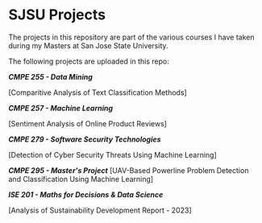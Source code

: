 # SJSU Projects

The projects in this repository are part of the various courses I have taken during my Masters at San Jose State University. 

<p> </p>

The following projects are uploaded in this repo:

***CMPE 255 - Data Mining***

[Comparitive Analysis of Text Classification Methods]

***CMPE 257 - Machine Learning***

[Sentiment Analysis of Online Product Reviews]

***CMPE 279 - Software Security Technologies***

[Detection of Cyber Security Threats Using Machine Learning]

***CMPE 295 - Master's Project***
[UAV-Based Powerline Problem Detection and Classification Using Machine Learning]

***ISE 201 - Maths for Decisions & Data Science***

[Analysis of Sustainability Development Report - 2023]
